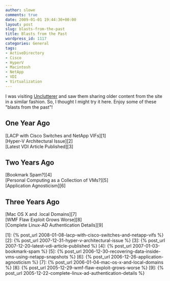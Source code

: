 ```yaml
---
author: slowe
comments: true
date: 2009-01-01 19:44:30+00:00
layout: post
slug: blasts-from-the-past
title: Blasts from the Past
wordpress_id: 1117
categories: General
tags:
- ActiveDirectory
- Cisco
- HyperV
- Macintosh
- NetApp
- VDI
- Virtualization
---
```


I was visiting [Unclutterer](http://unclutterer.com/) and saw them sharing older content from the site in a similar fashion. So, I thought I might try it here. Enjoy some of these "blasts from the past"!

## One Year Ago

[LACP with Cisco Switches and NetApp VIFs][1]  
[Hyper-V Architectural Issue][2]  
[Latest VDI Article Published][3]

## Two Years Ago

[Bookmark Spam?][4]  
[Personal Computing as a Collection of VMs?][5]  
[Application Agnosticism][6]

## Three Years Ago

[Mac OS X and .local Domains][7]  
[WMF Flaw Exploit Grows Worse][8]  
[Complete Linux-AD Authentication Details][9]

[1]: {% post_url 2008-01-08-lacp-with-cisco-switches-and-netapp-vifs %}
[2]: {% post_url 2007-12-31-hyper-v-architectural-issue %}
[3]: {% post_url 2007-12-20-latest-vdi-article-published %}
[4]: {% post_url 2007-01-03-bookmark-spam %}
[5]: {% post_url 2006-12-30-recovering-data-inside-vms-using-netapp-snapshots %}
[6]: {% post_url 2006-12-26-application-agnosticism %}
[7]: {% post_url 2006-01-04-mac-os-x-and-local-domains %}
[8]: {% post_url 2005-12-29-wmf-flaw-exploit-grows-worse %}
[9]: {% post_url 2005-12-22-complete-linux-ad-authentication-details %}
